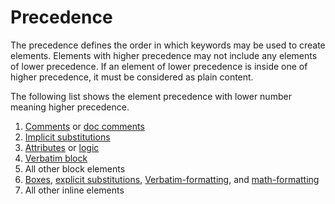 # Precedence

The precedence defines the order in which keywords may be used to create elements.
Elements with higher precedence may not include any elements of lower precedence.
If an element of lower precedence is inside one of higher precedence, it must be considered as plain content.

The following list shows the element precedence with lower number meaning higher precedence.

1. [Comments](/markup/inlines/comments.md) or [doc comments](/markup/logic/doc-comments.md)
2. [Implicit substitutions](/markup/inlines/implicit-substitutions/README.md)
3. [Attributes](/markup/decorators/attributes.md) or [logic](/markup/logic/README.md)
4. [Verbatim block](/markup/blocks/enclosed/verbatim-block.md)
5. All other block elements
6. [Boxes](/markup/inlines/boxes/README.md), [explicit substitutions](/markup/inlines/explicit-substitutions/README.md), [Verbatim-formatting](/markup/inlines/formattings.md#verbatim), and [math-formatting](/markup/inlines/formattings.md#math)
7. All other inline elements
